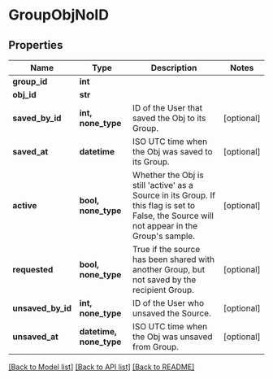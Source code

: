 # GroupObjNoID

## Properties
Name | Type | Description | Notes
------------ | ------------- | ------------- | -------------
**group_id** | **int** |  | 
**obj_id** | **str** |  | 
**saved_by_id** | **int, none_type** | ID of the User that saved the Obj to its Group. | [optional] 
**saved_at** | **datetime** | ISO UTC time when the Obj was saved to its Group. | [optional] 
**active** | **bool, none_type** | Whether the Obj is still &#39;active&#39; as a Source in its Group. If this flag is set to False, the Source will not appear in the Group&#39;s sample. | [optional] 
**requested** | **bool, none_type** | True if the source has been shared with another Group, but not saved by the recipient Group. | [optional] 
**unsaved_by_id** | **int, none_type** | ID of the User who unsaved the Source. | [optional] 
**unsaved_at** | **datetime, none_type** | ISO UTC time when the Obj was unsaved from Group. | [optional] 

[[Back to Model list]](../README.md#documentation-for-models) [[Back to API list]](../README.md#documentation-for-api-endpoints) [[Back to README]](../README.md)


